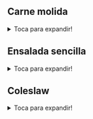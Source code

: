 ## Carne molida
<details>
  <summary> Toca para expandir! </summary>
  
  ### Ingredientes
  
  - 1/2 kilo de carne molida
  - 1/2 cebolla
  - 2 o 3 dientes de ajo
  - Puré de tomate
  - Limón
  - Condimentos
    - Sal
    - Pimienta
    - Garam masala
    - Comino
    - Cúrcuma
    - Pimentón dulce
    - Jengibre en polvo
    - Canela
  
  ### Procedimiento
  
  - Corta en cuadritos pequeños la cebolla y el ajo
  - Pon a calentar un sartén con un poco de aceite 
  - Echale al sartén los vegetales y revuelve un poco. Agregale sal, pimienta, cúrcuma, jengibre en polvo, un poquitito (una pizca porque la canela puede opacar los demás sabores si se le agrega mucho) de canela y revuelve 
  - Sofríe los vegetales por unos minutos, luego agrega unas cuantas cucharadas de puré de tomate y revuelve. Trata de no pasarte con el puré de tomate, la idea es que se forme como una pasta. Yo generalmente uso 3 o 4, en parte depende de la cantidad de vegetales
  - Luego agrega la carne y revuelve
  - Agrega los condimentos para la carne: sal, pimienta, garam masala, comino, pimentón dulce y revuelve. Yo acá agrego un par más de cucharadas de puré de tomate
  - Deja cocinar todo y revuelve de vez en cuando hasta que la carne esté lista
  - Esta parte es opcional. Una vez que esté lista la carne quita el sartén del calor y agregale un poco de limón
  
  ### Notas
</details>

## Ensalada sencilla
<details>
  <summary> Toca para expandir! </summary>
  
  ### Ingredientes
    
  - Lechuga
  - Zanahoria
  - Tomate
  - Aceite de oliva
  - Limón
  - Condimentos
    - Sal
    - Pimienta
  - Para limpiar la lechuga
    - Vinagre
    - Bicarbonato de sodio
  
  ### Procedimiento
  
  1. Rompe la lechuga con tus manos en bite-sized pieces
  2. Coloca toda la lechuga en un bowl y agrega un chorro de vinagre, una cucharadita de bicarbonato de sodio y suficiente agua para que toda esté cubierta. Dejala un ratito remojando ahí para limpiarla
  3. Pela y raya la zanahoria
  4. Corta el tomate en pedazos del tamaño de tu preferencia 
  5. Cuela y seca toda la lechuga, una vez que esté seca agregala en un bowl (puedes lavar y secar el que usaste para limpiar la lechuga) con la zanahoria y el tomate
  6. Agrega sal, pimienta, un chorro del aceite y un chorro de limón. Mezcla todo y listo
  
  ### Notas
  
  - Hay mucho espacio para probar aquí. Podrías incluso hacerla sin tomate y para mi sigue quedando chevere, también podrías agregarle más cosas como aguacate, almendras fileteadas, anchoas picadas, etc.
  - Esta receta no tiene cantidad ya que dependen mucho de ti, pero te aconsejo que la zanahoria y la lechuga estén en cantidades similares. Igual tampoco hay drama si no es así, como dije antes hay mucho espacio para probar y lo importantes es que te guste el resultado. 
  
</details>

## Coleslaw
<details>
  <summary> Toca para expandir! </summary>
  
  ### Ingredientes
  ### Procedimiento
  ### Notas
</details>

